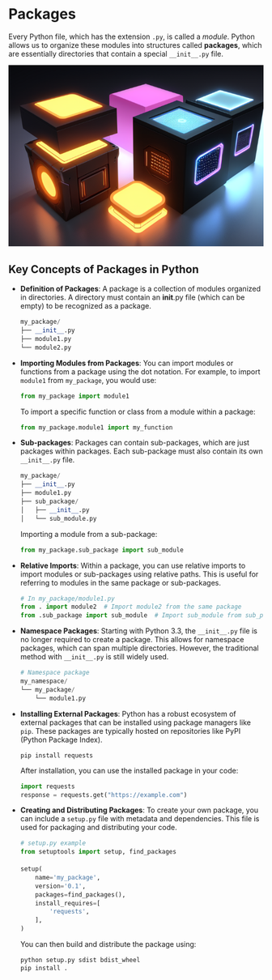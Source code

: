 # Packages

Every Python file, which has the extension `.py`, is called a *module*. Python allows us to organize these modules into structures called **packages**, which are essentially directories that contain a special `__init__.py` file.

![Packages](../static/images/packages.png)

## Key Concepts of Packages in Python

- **Definition of Packages**:
 A package is a collection of modules organized in directories. A directory must contain an __init__.py file (which can be empty) to be recognized as a package.
  ```python
  my_package/
  ├── __init__.py
  ├── module1.py
  └── module2.py
  ```

- **Importing Modules from Packages**:
  You can import modules or functions from a package using the dot notation. For example, to import `module1` from `my_package`, you would use:

  ```python
  from my_package import module1
  ```

  To import a specific function or class from a module within a package:

  ```python
  from my_package.module1 import my_function
  ```

- **Sub-packages**:
  Packages can contain sub-packages, which are just packages within packages. Each sub-package must also contain its own `__init__.py` file.

  ```python
  my_package/
  ├── __init__.py
  ├── module1.py
  ├── sub_package/
  │   ├── __init__.py
  │   └── sub_module.py
  ```

  Importing a module from a sub-package:

  ```python
  from my_package.sub_package import sub_module
  ```

- **Relative Imports**:
  Within a package, you can use relative imports to import modules or sub-packages using relative paths. This is useful for referring to modules in the same package or sub-packages.

  ```python
  # In my_package/module1.py
  from . import module2  # Import module2 from the same package
  from .sub_package import sub_module  # Import sub_module from sub_package
  ```

- **Namespace Packages**:
  Starting with Python 3.3, the `__init__.py` file is no longer required to create a package. This allows for namespace packages, which can span multiple directories. However, the traditional method with `__init__.py` is still widely used.

  ```python
  # Namespace package
  my_namespace/
  └── my_package/
      └── module1.py
  ```

- **Installing External Packages**:
  Python has a robust ecosystem of external packages that can be installed using package managers like `pip`. These packages are typically hosted on repositories like PyPI (Python Package Index).

  ```shell
  pip install requests
  ```

  After installation, you can use the installed package in your code:

  ```python
  import requests
  response = requests.get("https://example.com")
  ```

- **Creating and Distributing Packages**:
  To create your own package, you can include a `setup.py` file with metadata and dependencies. This file is used for packaging and distributing your code.

  ```python
  # setup.py example
  from setuptools import setup, find_packages

  setup(
      name='my_package',
      version='0.1',
      packages=find_packages(),
      install_requires=[
          'requests',
      ],
  )
  ```

  You can then build and distribute the package using:

  ```shell
  python setup.py sdist bdist_wheel
  pip install .
  ```

